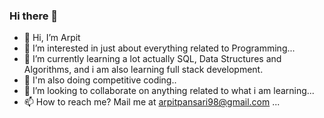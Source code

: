 ### Hi there 👋
- 👋 Hi, I’m Arpit
- 👀 I’m interested in just about everything related to Programming...
- 🌱 I’m currently learning a lot actually SQL, Data Structures and Algorithms, and i am also learning full stack development.
- 🧠 I'm also doing competitive coding..
- 💞️ I’m looking to collaborate on anything related to what i am learning...
- 📫 How to reach me? Mail me at arpitpansari98@gmail.com ...

